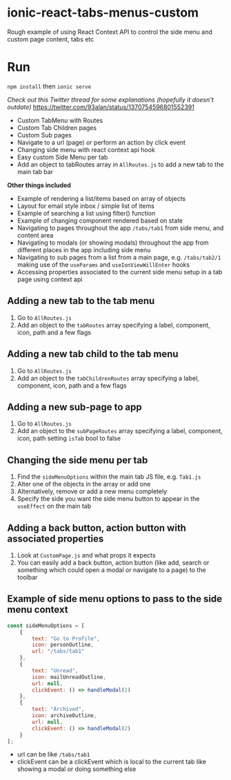 # ionic-react-tabs-menus-custom
Rough example of using React Context API to control the side menu and custom page content, tabs etc

# Run
`npm install`
then
`ionic serve`

_Check out this Twitter thread for some explanations (hopefully it doesn't outdate)_
https://twitter.com/93alan/status/1370754596801552391

- Custom TabMenu with Routes
- Custom Tab Children pages
- Custom Sub pages
- Navigate to a url (page) or perform an action by click event
- Changing side menu with react context api hook
- Easy custom Side Menu per tab
- Add an object to tabRoutes array in `AllRoutes.js` to add a new tab to the main tab bar

__Other things included__
- Example of rendering a list/items based on array of objects
- Layout for email style inbox / simple list of items
- Example of searching a list using filter() function
- Example of changing component rendered based on state
- Navigating to pages throughout the app `/tabs/tab1` from side menu, and content area
- Navigating to modals (or showing modals) throughout the app from different places in the app including side menu
- Navigating to sub pages from a list from a main page, e.g. `/tabs/tab2/1` making use of the `useParams` and `useIonViewWillEnter` hooks
- Accessing properties associated to the current side menu setup in a tab page using context api

## Adding a new tab to the tab menu
1. Go to `AllRoutes.js`
2. Add an object to the `tabRoutes` array specifying a label, component, icon, path and a few flags

## Adding a new tab child to the tab menu
1. Go to `AllRoutes.js`
2. Add an object to the `tabChildrenRoutes` array specifying a label, component, icon, path and a few flags

## Adding a new sub-page to app
1. Go to `AllRoutes.js`
2. Add an object to the `subPageRoutes` array specifying a label, component, icon, path setting `isTab` bool to false

## Changing the side menu per tab
1. Find the `sideMenuOptions` within the main tab JS file, e.g. `Tab1.js`
2. Alter one of the objects in the array or add one
3. Alternatively, remove or add a new menu completely
4. Specify the side you want the side menu button to appear in the `useEffect` on the main tab

## Adding a back button, action button with associated properties
1. Look at `CustomPage.js` and what props it expects
2. You can easily add a back button, action button (like add, search or something which could open a modal or navigate to a page) to the toolbar

## Example of side menu options to pass to the side menu context
```js
const sideMenuOptions = [
	{
		text: "Go to Profile",
		icon: personOutline,
		url: "/tabs/tab1"
	},
	{
		text: "Unread",
		icon: mailUnreadOutline,
		url: null,
		clickEvent: () => handleModal(1)
	},
	{
		text: "Archived",
		icon: archiveOutline,
		url: null,
		clickEvent: () => handleModal(2)
	}
];
```
- url can be like `/tabs/tab1`
- clickEvent can be a clickEvent which is local to the current tab like showing a modal or doing something else
